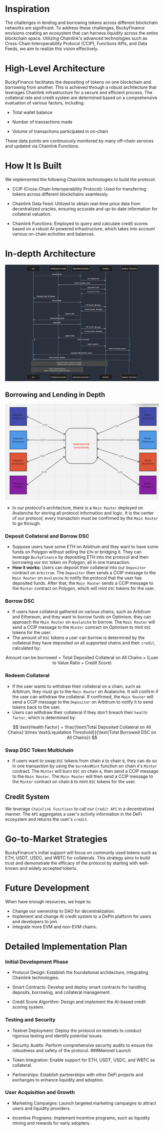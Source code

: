 # Inspiration
The challenges in lending and borrowing tokens across different blockchain networks are significant. To address these challenges, BuckyFinance envisions creating an ecosystem that can harness liquidity across the entire blockchain space. Utilizing Chainlink's advanced technologies such as Cross-Chain Interoperability Protocol (CCIP), Functions APIs, and Data Feeds, we aim to realize this vision effectively.

# High-Level Architecture
BuckyFinance facilitates the depositing of tokens on one blockchain and borrowing from another. This is achieved through a robust architecture that leverages Chainlink infrastructure for a secure and efficient process. The collateral rate and credit system are determined based on a comprehensive evaluation of various factors, including:

- Total wallet balance

- Number of transactions made

- Volume of transactions participated in on-chain

These data points are continuously monitored by many off-chain services and updated via Chainlink Functions.

# How It Is Built
We implemented the following Chainlink technologies to build the protocol:

- CCIP (Cross-Chain Interoperability Protocol): Used for transferring tokens across different blockchains seamlessly.

- Chainlink Data Feed: Utilized to obtain real-time price data from decentralized oracles, ensuring accurate and up-to-date information for collateral valuation.

- Chainlink Functions: Employed to query and calculate credit scores based on a robust AI-powered infrastructure, which takes into account various on-chain activities and balances.

# In-depth Architecture
![Architecture Overview](./img/Architecture_overview.jpeg)

## Borrowing and Lending in Depth
![Main Router](./img/MainRouter.png)

- In our protocol's architecture, there is a `Main Router` deployed on Avalanche for storing all protocol information and logic. It is the center of our protocol; every transaction must be confirmed by the `Main Router` to go through.

### Deposit Collateral and Borrow DSC
- Suppose users have some ETH on Arbitrum and they want to have some funds on Polygon without selling the `ETH` or bridging it. They can leverage `BuckyFinance` by depositing ETH into the protocol and then borrowing our `DSC` token on Polygon, all in one transaction.
- **How it works:** Users can deposit their collateral into our `Depositor` contract on `Arbitrum`. The `Depositor` then sends a CCIP message to the `Main Router` on `Avalanche` to notify the protocol that the user has deposited funds. After that, the `Main Router` sends a CCIP message to the `Minter` contract on Polygon, which will mint `DSC` tokens for the user.

### Borrow DSC
- If users have collateral gathered on various chains, such as Arbitrum and Ethereum, and they want to borrow funds on Optimism, they can approach the `Main Router` on `Avalanche` to borrow. The `Main Router` will send a CCIP message to the `Minter` contract on Optimism to mint `DSC` tokens for the user.
- The amount of `DSC` tokens a user can borrow is determined by the collateral they have deposited on all supported chains and their `credit`, calculated by:

$$ \text{Amount can be borrowed} = \text{Total Deposited Collateral on All Chains} \times (\text{Loan to Value Ratio} + \text{Credit Score}) $$

### Redeem Collateral
- If the user wants to withdraw their collateral on a chain, such as Arbitrum, they must go to the `Main Router` on Avalanche. It will confirm if the user can withdraw the collateral. If confirmed, the `Main Router` will send a CCIP message to the `Depositor` on Arbitrum to notify it to send tokens back to the user.
- Users can withdraw their collateral if they don't breach their `health factor`, which is determined by:

$$ \text{Health Factor} = \frac{\text{Total Deposited Collateral on All Chains} \times \text{Liquidation Threshold}}{\text{Total Borrowed DSC on All Chains}} $$

### Swap DSC Token Multichain
- If users want to swap `DSC` tokens from chain `A` to chain `B`, they can do so in one transaction by using the `burnAndMint` function on chain `A`'s `Minter` contract. The `Minter` will burn `DSC` on chain `A`, then send a CCIP message to the `Main Router`. The `Main Router` will then send a CCIP message to the `Minter` contract on chain `B` to mint `DSC` tokens for the user.

## Credit System
We leverage `Chainlink Functions` to call our `Credit API` in a decentralized manner. The `API` aggregates a user's activity information in the DeFi ecosystem and returns the user's `credit`.



# Go-to-Market Strategies
BuckyFinance's initial support will focus on commonly used tokens such as ETH, USDT, USDC, and WBTC for collaterals. This strategy aims to build trust and demonstrate the efficacy of the protocol by starting with well-known and widely accepted tokens.

# Future Development
When have enough resources, we hope to:
- Change our ownership to DAO for decentralization.
- Implement and change AI credit system to a DePin platform for users and developers to join.
- Integrate more EVM and non-EVM chains.

# Detailed Implementation Plan
### Initial Development Phase
- Protocol Design: Establish the foundational architecture, integrating Chainlink technologies.

- Smart Contracts: Develop and deploy smart contracts for handling deposits, borrowing, and collateral management.

- Credit Score Algorithm: Design and implement the AI-based credit scoring system.
### Testing and Security
- Testnet Deployment: Deploy the protocol on testnets to conduct rigorous testing and identify potential issues.

- Security Audits: Perform comprehensive security audits to ensure the robustness and safety of the protocol.
###Mainnet Launch
- Token Integration: Enable support for ETH, USDT, USDC, and WBTC as collateral.

- Partnerships: Establish partnerships with other DeFi projects and exchanges to enhance liquidity and adoption.

### User Acquisition and Growth
- Marketing Campaigns: Launch targeted marketing campaigns to attract users and liquidity providers.

- Incentive Programs: Implement incentive programs, such as liquidity mining and rewards for early adopters.
